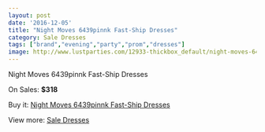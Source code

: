 ```yaml
---
layout: post
date: '2016-12-05'
title: "Night Moves 6439pinnk Fast-Ship Dresses"
category: Sale Dresses
tags: ["brand","evening","party","prom","dresses"]
image: http://www.lustparties.com/12933-thickbox_default/night-moves-6439pinnk-fast-ship-dresses.jpg
---
```

Night Moves 6439pinnk Fast-Ship Dresses

On Sales: **$318**
<a href="https://www.lustparties.com/en/sale-dresses/4903-night-moves-6439pinnk-fast-ship-dresses.html"><amp-img layout="responsive" width="600" height="600" src="//www.lustparties.com/12933-thickbox_default/night-moves-6439pinnk-fast-ship-dresses.jpg" alt="Night Moves 6439pinnk Fast-Ship Dresses 0" /></a>
<a href="https://www.lustparties.com/en/sale-dresses/4903-night-moves-6439pinnk-fast-ship-dresses.html"><amp-img layout="responsive" width="600" height="600" src="//www.lustparties.com/12934-thickbox_default/night-moves-6439pinnk-fast-ship-dresses.jpg" alt="Night Moves 6439pinnk Fast-Ship Dresses 1" /></a>

Buy it: [Night Moves 6439pinnk Fast-Ship Dresses](https://www.lustparties.com/en/sale-dresses/4903-night-moves-6439pinnk-fast-ship-dresses.html "Night Moves 6439pinnk Fast-Ship Dresses")

View more: [Sale Dresses](https://www.lustparties.com/en/30-sale-dresses "Sale Dresses")